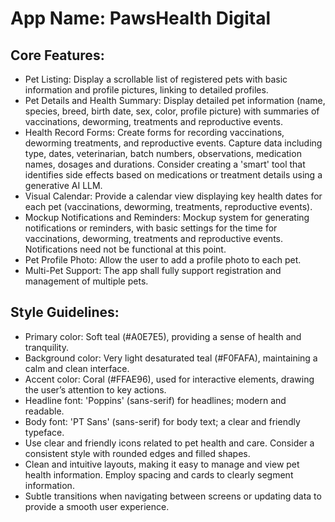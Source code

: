 # **App Name**: PawsHealth Digital

## Core Features:

- Pet Listing: Display a scrollable list of registered pets with basic information and profile pictures, linking to detailed profiles.
- Pet Details and Health Summary: Display detailed pet information (name, species, breed, birth date, sex, color, profile picture) with summaries of vaccinations, deworming, treatments and reproductive events.
- Health Record Forms: Create forms for recording vaccinations, deworming treatments, and reproductive events. Capture data including type, dates, veterinarian, batch numbers, observations, medication names, dosages and durations. Consider creating a 'smart' tool that identifies side effects based on medications or treatment details using a generative AI LLM.
- Visual Calendar: Provide a calendar view displaying key health dates for each pet (vaccinations, deworming, treatments, reproductive events).
- Mockup Notifications and Reminders: Mockup system for generating notifications or reminders, with basic settings for the time for vaccinations, deworming, treatments and reproductive events. Notifications need not be functional at this point.
- Pet Profile Photo: Allow the user to add a profile photo to each pet.
- Multi-Pet Support: The app shall fully support registration and management of multiple pets.

## Style Guidelines:

- Primary color: Soft teal (#A0E7E5), providing a sense of health and tranquility.
- Background color: Very light desaturated teal (#F0FAFA), maintaining a calm and clean interface.
- Accent color: Coral (#FFAE96), used for interactive elements, drawing the user’s attention to key actions.
- Headline font: 'Poppins' (sans-serif) for headlines; modern and readable.
- Body font: 'PT Sans' (sans-serif) for body text; a clear and friendly typeface.
- Use clear and friendly icons related to pet health and care. Consider a consistent style with rounded edges and filled shapes.
- Clean and intuitive layouts, making it easy to manage and view pet health information. Employ spacing and cards to clearly segment information.
- Subtle transitions when navigating between screens or updating data to provide a smooth user experience.